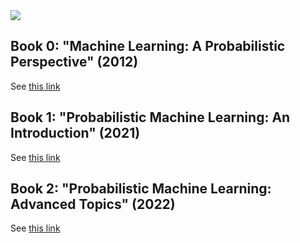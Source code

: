 
<img src="https://img.shields.io/github/stars/probml/pml-book">

## Book 0: "Machine Learning: A Probabilistic Perspective" (2012)

See [this link](https://probml.github.io/pml-book/book0.html)

## Book 1: "Probabilistic Machine Learning: An Introduction" (2021)

See [this link](https://probml.github.io/pml-book/book1.html)


## Book 2: "Probabilistic Machine Learning: Advanced Topics" (2022)

See [this link](https://probml.github.io/pml-book/book2.html)


